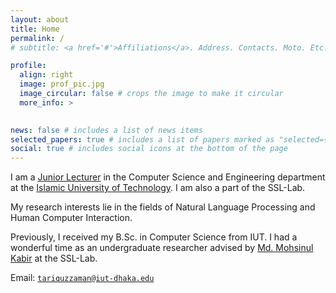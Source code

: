 ```yaml
---
layout: about
title: Home
permalink: /
# subtitle: <a href='#'>Affiliations</a>. Address. Contacts. Moto. Etc.

profile:
  align: right
  image: prof_pic.jpg
  image_circular: false # crops the image to make it circular
  more_info: >
    

news: false # includes a list of news items
selected_papers: true # includes a list of papers marked as "selected={true}"
social: true # includes social icons at the bottom of the page
---
```


I am a <a href="https://cse.iutoic-dhaka.edu/profile/tariquzzaman/education">Junior Lecturer</a> in the Computer Science and Engineering department at the <a href="https://www.iutoic-dhaka.edu/">Islamic University of Technology</a>. I am also a part of the SSL-Lab.

My research interests lie in the fields of Natural Language Processing and Human Computer Interaction.

Previously, I received my B.Sc. in Computer Science from IUT. I had a wonderful time as an undergraduate researcher advised by <a href="https://cse.iutoic-dhaka.edu/profile/mohsinul/education">Md. Mohsinul Kabir</a> at the SSL-Lab.

Email: <a href="mailto:tariquzzaman@iut-dhaka.edu">`tariquzzaman@iut-dhaka.edu`</a>
